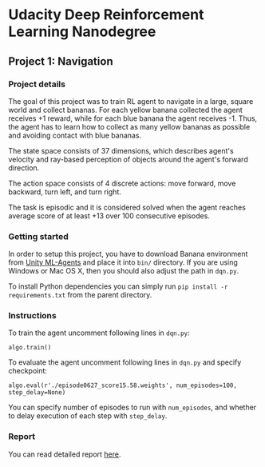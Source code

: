 # Udacity Deep Reinforcement Learning Nanodegree
## Project 1: Navigation

### Project details
The goal of this project was to train RL agent to navigate in a large, square world and collect bananas. 
For each yellow banana collected the agent receives +1 reward, while for each blue banana the agent receives -1.
Thus, the agent has to learn how to collect as many yellow bananas as possible and avoiding contact with blue bananas.

The state space consists of 37 dimensions, which describes agent's velocity and ray-based perception of objects 
around the agent's forward direction.

The action space consists of 4 discrete actions: move forward, move backward, turn left, and turn right.

The task is episodic and it is considered solved when the agent reaches average score of at least +13 over 100
consecutive episodes.

### Getting started
In order to setup this project, you have to download Banana environment from [Unity ML-Agents](https://github.com/Unity-Technologies/ml-agents/blob/master/docs/Learning-Environment-Examples.md#banana-collector)
and place it into `bin/` directory. If you are using Windows or Mac OS X, 
then you should also adjust the path in `dqn.py`.

To install Python dependencies you can simply run `pip install -r requirements.txt` from the parent directory.

### Instructions
To train the agent uncomment following lines in `dqn.py`:

``
algo.train()
``

To evaluate the agent uncomment following lines in `dqn.py` and specify checkpoint:

``
algo.eval(r'./episode0627_score15.58.weights',
              num_episodes=100,
              step_delay=None)
``

You can specify number of episodes to run with `num_episodes`, 
and whether to delay execution of each step with `step_delay`.

### Report
You can read detailed report [here](https://github.com/iamhatesz/drlnd/blob/master/navigation/Report.md).
